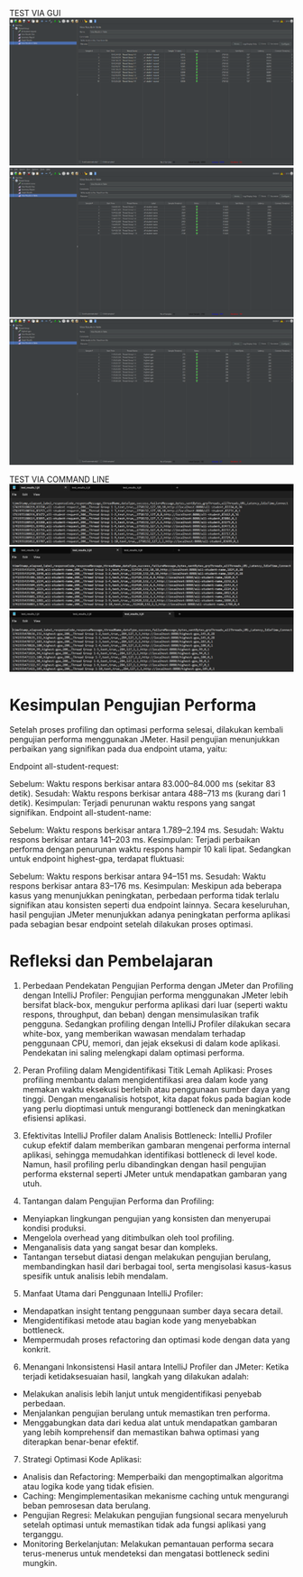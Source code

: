 TEST VIA GUI
![img.png](img.png)
![img_1.png](img_1.png)
![img_2.png](img_2.png)

TEST VIA COMMAND LINE
![img_3.png](img_3.png)
![img_4.png](img_4.png)
![img_5.png](img_5.png)

# Kesimpulan Pengujian Performa
Setelah proses profiling dan optimasi performa selesai, dilakukan kembali pengujian performa menggunakan JMeter. Hasil pengujian menunjukkan perbaikan yang signifikan pada dua endpoint utama, yaitu:

Endpoint all-student-request:

Sebelum: Waktu respons berkisar antara 83.000–84.000 ms (sekitar 83 detik).
Sesudah: Waktu respons berkisar antara 488–713 ms (kurang dari 1 detik).
Kesimpulan: Terjadi penurunan waktu respons yang sangat signifikan.
Endpoint all-student-name:

Sebelum: Waktu respons berkisar antara 1.789–2.194 ms.
Sesudah: Waktu respons berkisar antara 141–203 ms.
Kesimpulan: Terjadi perbaikan performa dengan penurunan waktu respons hampir 10 kali lipat.
Sedangkan untuk endpoint highest-gpa, terdapat fluktuasi:

Sebelum: Waktu respons berkisar antara 94–151 ms.
Sesudah: Waktu respons berkisar antara 83–176 ms.
Kesimpulan: Meskipun ada beberapa kasus yang menunjukkan peningkatan, perbedaan performa tidak terlalu signifikan atau konsisten seperti dua endpoint lainnya.
Secara keseluruhan, hasil pengujian JMeter menunjukkan adanya peningkatan performa aplikasi pada sebagian besar endpoint setelah dilakukan proses optimasi.

# Refleksi dan Pembelajaran
1. Perbedaan Pendekatan Pengujian Performa dengan JMeter dan Profiling dengan IntelliJ Profiler:
Pengujian performa menggunakan JMeter lebih bersifat black-box, mengukur performa aplikasi dari luar (seperti waktu respons, throughput, dan beban) dengan mensimulasikan trafik pengguna. Sedangkan profiling dengan IntelliJ Profiler dilakukan secara white-box, yang memberikan wawasan mendalam terhadap penggunaan CPU, memori, dan jejak eksekusi di dalam kode aplikasi. Pendekatan ini saling melengkapi dalam optimasi performa.

2. Peran Profiling dalam Mengidentifikasi Titik Lemah Aplikasi:
Proses profiling membantu dalam mengidentifikasi area dalam kode yang memakan waktu eksekusi berlebih atau penggunaan sumber daya yang tinggi. Dengan menganalisis hotspot, kita dapat fokus pada bagian kode yang perlu dioptimasi untuk mengurangi bottleneck dan meningkatkan efisiensi aplikasi.

3. Efektivitas IntelliJ Profiler dalam Analisis Bottleneck:
IntelliJ Profiler cukup efektif dalam memberikan gambaran mengenai performa internal aplikasi, sehingga memudahkan identifikasi bottleneck di level kode. Namun, hasil profiling perlu dibandingkan dengan hasil pengujian performa eksternal seperti JMeter untuk mendapatkan gambaran yang utuh.

4. Tantangan dalam Pengujian Performa dan Profiling:
- Menyiapkan lingkungan pengujian yang konsisten dan menyerupai kondisi produksi.
- Mengelola overhead yang ditimbulkan oleh tool profiling.
- Menganalisis data yang sangat besar dan kompleks.
- Tantangan tersebut diatasi dengan melakukan pengujian berulang, membandingkan hasil dari berbagai tool, serta mengisolasi kasus-kasus spesifik untuk analisis lebih mendalam.

5. Manfaat Utama dari Penggunaan IntelliJ Profiler:
- Mendapatkan insight tentang penggunaan sumber daya secara detail.
- Mengidentifikasi metode atau bagian kode yang menyebabkan bottleneck.
- Mempermudah proses refactoring dan optimasi kode dengan data yang konkrit.

6. Menangani Inkonsistensi Hasil antara IntelliJ Profiler dan JMeter:
Ketika terjadi ketidaksesuaian hasil, langkah yang dilakukan adalah:
- Melakukan analisis lebih lanjut untuk mengidentifikasi penyebab perbedaan.
- Menjalankan pengujian berulang untuk memastikan tren performa.
- Menggabungkan data dari kedua alat untuk mendapatkan gambaran yang lebih komprehensif dan memastikan bahwa optimasi yang diterapkan benar-benar efektif.

7. Strategi Optimasi Kode Aplikasi:
- Analisis dan Refactoring: Memperbaiki dan mengoptimalkan algoritma atau logika kode yang tidak efisien.
- Caching: Mengimplementasikan mekanisme caching untuk mengurangi beban pemrosesan data berulang.
- Pengujian Regresi: Melakukan pengujian fungsional secara menyeluruh setelah optimasi untuk memastikan tidak ada fungsi aplikasi yang terganggu.
- Monitoring Berkelanjutan: Melakukan pemantauan performa secara terus-menerus untuk mendeteksi dan mengatasi bottleneck sedini mungkin.
